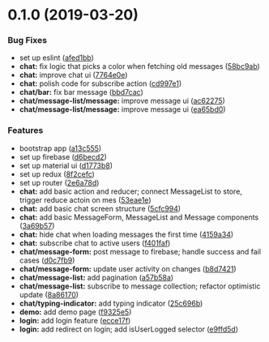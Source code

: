 # 0.1.0 (2019-03-20)


### Bug Fixes

* set up eslint ([afed1bb](https://github.com/surbina/turbi-chat/commit/afed1bb))
* **chat:** fix logic that picks a color when fetching old messages ([58bc9ab](https://github.com/surbina/turbi-chat/commit/58bc9ab))
* **chat:** improve chat ui ([7764e0e](https://github.com/surbina/turbi-chat/commit/7764e0e))
* **chat:** polish code for subscribe action ([cd997e1](https://github.com/surbina/turbi-chat/commit/cd997e1))
* **chat/bar:** fix bar message ([bbd7cac](https://github.com/surbina/turbi-chat/commit/bbd7cac))
* **chat/message-list/message:** improve message ui ([ac62275](https://github.com/surbina/turbi-chat/commit/ac62275))
* **chat/message-list/message:** improve message ui ([ea65bd0](https://github.com/surbina/turbi-chat/commit/ea65bd0))


### Features

* bootstrap app ([a13c555](https://github.com/surbina/turbi-chat/commit/a13c555))
* set up firebase ([d6becd2](https://github.com/surbina/turbi-chat/commit/d6becd2))
* set up material ui ([d1773b8](https://github.com/surbina/turbi-chat/commit/d1773b8))
* set up redux ([8f2cefc](https://github.com/surbina/turbi-chat/commit/8f2cefc))
* set up router ([2e6a78d](https://github.com/surbina/turbi-chat/commit/2e6a78d))
* **chat:** add basic action and reducer; connect MessageList to store, trigger reduce actoin on mes ([53eae1e](https://github.com/surbina/turbi-chat/commit/53eae1e))
* **chat:** add basic chat screen structure ([5cfc994](https://github.com/surbina/turbi-chat/commit/5cfc994))
* **chat:** add basic MessageForm, MessageList and Message components ([3a69b57](https://github.com/surbina/turbi-chat/commit/3a69b57))
* **chat:** hide chat when loading messages the first time ([4159a34](https://github.com/surbina/turbi-chat/commit/4159a34))
* **chat:** subscribe chat to active users ([f401faf](https://github.com/surbina/turbi-chat/commit/f401faf))
* **chat/message-form:** post message to firebase; handle success and fail cases ([d0c7fb9](https://github.com/surbina/turbi-chat/commit/d0c7fb9))
* **chat/message-form:** update user activity on changes ([b8d7421](https://github.com/surbina/turbi-chat/commit/b8d7421))
* **chat/message-list:** add pagination ([a57b58a](https://github.com/surbina/turbi-chat/commit/a57b58a))
* **chat/message-list:** subscribe to message collection; refactor optimistic update ([8a86170](https://github.com/surbina/turbi-chat/commit/8a86170))
* **chat/typing-indicator:** add typing indicator ([25c696b](https://github.com/surbina/turbi-chat/commit/25c696b))
* **demo:** add demo page ([f9325e5](https://github.com/surbina/turbi-chat/commit/f9325e5))
* **login:** add login feature ([ecce17f](https://github.com/surbina/turbi-chat/commit/ecce17f))
* **login:** add redirect on login; add isUserLogged selector ([e9ffd5d](https://github.com/surbina/turbi-chat/commit/e9ffd5d))



